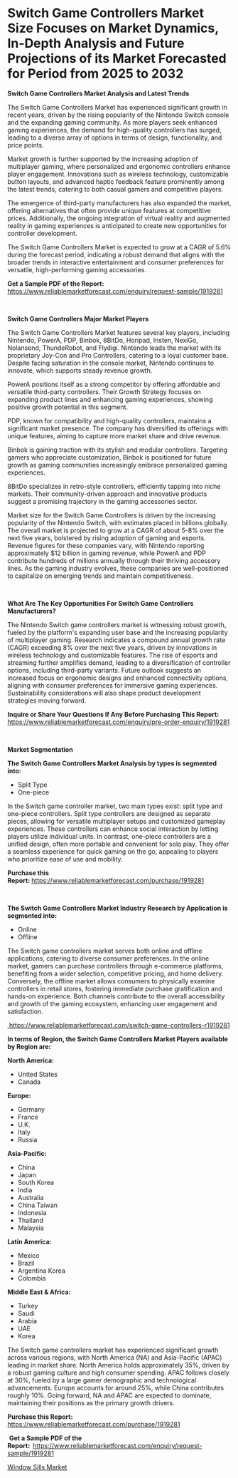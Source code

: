 <p><h1>Switch Game Controllers Market Size Focuses on Market Dynamics, In-Depth Analysis and Future Projections of its Market Forecasted for Period from 2025 to 2032</h1></p><p><strong>Switch Game Controllers Market Analysis and Latest Trends</strong></p>
<p><p>The Switch Game Controllers Market has experienced significant growth in recent years, driven by the rising popularity of the Nintendo Switch console and the expanding gaming community. As more players seek enhanced gaming experiences, the demand for high-quality controllers has surged, leading to a diverse array of options in terms of design, functionality, and price points. </p><p>Market growth is further supported by the increasing adoption of multiplayer gaming, where personalized and ergonomic controllers enhance player engagement. Innovations such as wireless technology, customizable button layouts, and advanced haptic feedback feature prominently among the latest trends, catering to both casual gamers and competitive players. </p><p>The emergence of third-party manufacturers has also expanded the market, offering alternatives that often provide unique features at competitive prices. Additionally, the ongoing integration of virtual reality and augmented reality in gaming experiences is anticipated to create new opportunities for controller development. </p><p>The Switch Game Controllers Market is expected to grow at a CAGR of 5.6% during the forecast period, indicating a robust demand that aligns with the broader trends in interactive entertainment and consumer preferences for versatile, high-performing gaming accessories.</p></p>
<p><strong>Get a Sample PDF of the Report:&nbsp;</strong> <a href="https://www.reliablemarketforecast.com/enquiry/request-sample/1919281?utm_campaign=2190&utm_medium=2&utm_source=Github&utm_content=ia&utm_term=08022025&utm_id=switch-game-controllers">https://www.reliablemarketforecast.com/enquiry/request-sample/1919281</a></p>
<p>&nbsp;</p>
<p><strong>Switch Game Controllers Major Market Players</strong></p>
<p><p>The Switch Game Controllers Market features several key players, including Nintendo, PowerA, PDP, Binbok, 8BitDo, Horipad, Insten, NexiGo, Nolansend, ThundeRobot, and Flydigi. Nintendo leads the market with its proprietary Joy-Con and Pro Controllers, catering to a loyal customer base. Despite facing saturation in the console market, Nintendo continues to innovate, which supports steady revenue growth.</p><p>PowerA positions itself as a strong competitor by offering affordable and versatile third-party controllers. Their Growth Strategy focuses on expanding product lines and enhancing gaming experiences, showing positive growth potential in this segment.</p><p>PDP, known for compatibility and high-quality controllers, maintains a significant market presence. The company has diversified its offerings with unique features, aiming to capture more market share and drive revenue.</p><p>Binbok is gaining traction with its stylish and modular controllers. Targeting gamers who appreciate customization, Binbok is positioned for future growth as gaming communities increasingly embrace personalized gaming experiences.</p><p>8BitDo specializes in retro-style controllers, efficiently tapping into niche markets. Their community-driven approach and innovative products suggest a promising trajectory in the gaming accessories sector.</p><p>Market size for the Switch Game Controllers is driven by the increasing popularity of the Nintendo Switch, with estimates placed in billions globally. The overall market is projected to grow at a CAGR of about 5-8% over the next five years, bolstered by rising adoption of gaming and esports. Revenue figures for these companies vary, with Nintendo reporting approximately $12 billion in gaming revenue, while PowerA and PDP contribute hundreds of millions annually through their thriving accessory lines. As the gaming industry evolves, these companies are well-positioned to capitalize on emerging trends and maintain competitiveness.</p></p>
<p>&nbsp;</p>
<p><strong>What Are The Key Opportunities For Switch Game Controllers Manufacturers?</strong></p>
<p><p>The Nintendo Switch game controllers market is witnessing robust growth, fueled by the platform's expanding user base and the increasing popularity of multiplayer gaming. Research indicates a compound annual growth rate (CAGR) exceeding 8% over the next five years, driven by innovations in wireless technology and customizable features. The rise of esports and streaming further amplifies demand, leading to a diversification of controller options, including third-party variants. Future outlook suggests an increased focus on ergonomic designs and enhanced connectivity options, aligning with consumer preferences for immersive gaming experiences. Sustainability considerations will also shape product development strategies moving forward.</p></p>
<p><strong>Inquire or Share Your Questions If Any Before Purchasing This Report:</strong> <a href="https://www.reliablemarketforecast.com/enquiry/pre-order-enquiry/1919281?utm_campaign=2190&utm_medium=2&utm_source=Github&utm_content=ia&utm_term=08022025&utm_id=switch-game-controllers">https://www.reliablemarketforecast.com/enquiry/pre-order-enquiry/1919281</a></p>
<p>&nbsp;</p>
<p><strong>Market Segmentation</strong></p>
<p><strong>The Switch Game Controllers Market Analysis by types is segmented into:</strong></p>
<p><ul><li>Split Type</li><li>One-piece</li></ul></p>
<p><p>In the Switch game controller market, two main types exist: split type and one-piece controllers. Split type controllers are designed as separate pieces, allowing for versatile multiplayer setups and customized gameplay experiences. These controllers can enhance social interaction by letting players utilize individual units. In contrast, one-piece controllers are a unified design, often more portable and convenient for solo play. They offer a seamless experience for quick gaming on the go, appealing to players who prioritize ease of use and mobility.</p></p>
<p><strong>Purchase this Report:&nbsp;</strong><a href="https://www.reliablemarketforecast.com/purchase/1919281?utm_campaign=2190&utm_medium=2&utm_source=Github&utm_content=ia&utm_term=08022025&utm_id=switch-game-controllers">https://www.reliablemarketforecast.com/purchase/1919281</a></p>
<p>&nbsp;</p>
<p><strong>The Switch Game Controllers Market Industry Research by Application is segmented into:</strong></p>
<p><ul><li>Online</li><li>Offline</li></ul></p>
<p><p>The Switch game controllers market serves both online and offline applications, catering to diverse consumer preferences. In the online market, gamers can purchase controllers through e-commerce platforms, benefiting from a wider selection, competitive pricing, and home delivery. Conversely, the offline market allows consumers to physically examine controllers in retail stores, fostering immediate purchase gratification and hands-on experience. Both channels contribute to the overall accessibility and growth of the gaming ecosystem, enhancing user engagement and satisfaction.</p></p>
<p><a href="https://www.reliablemarketforecast.com/switch-game-controllers-r1919281?utm_campaign=2190&utm_medium=2&utm_source=Github&utm_content=ia&utm_term=08022025&utm_id=switch-game-controllers">&nbsp;https://www.reliablemarketforecast.com/switch-game-controllers-r1919281</a></p>
<p><strong>In terms of Region, the Switch Game Controllers Market Players available by Region are:</strong></p>
<p>
    <p> <strong> North America: </strong>
        <ul>
            <li>United States</li>
            <li>Canada</li>
        </ul>
        </p> 
    <p> <strong> Europe: </strong>
        <ul>
            <li>Germany</li>
            <li>France</li>
            <li>U.K.</li>
            <li>Italy</li>
            <li>Russia</li>
        </ul>
        </p> 
    <p> <strong> Asia-Pacific: </strong>
        <ul>
            <li>China</li>
            <li>Japan</li>
            <li>South Korea</li>
            <li>India</li>
            <li>Australia</li>
            <li>China Taiwan</li>
            <li>Indonesia</li>
            <li>Thailand</li>
            <li>Malaysia</li>
        </ul>
        </p> 
    <p> <strong> Latin America: </strong>
        <ul>
            <li>Mexico</li>
            <li>Brazil</li>
            <li>Argentina Korea</li>
            <li>Colombia</li>
        </ul>
        </p> 
    <p> <strong> Middle East & Africa: </strong>
        <ul>
            <li>Turkey</li>
            <li>Saudi</li>
            <li>Arabia</li>
            <li>UAE</li>
            <li>Korea</li>
        </ul>
    </p>
    </p>
<p><p>The Switch game controllers market has experienced significant growth across various regions, with North America (NA) and Asia-Pacific (APAC) leading in market share. North America holds approximately 35%, driven by a robust gaming culture and high consumer spending. APAC follows closely at 30%, fueled by a large gamer demographic and technological advancements. Europe accounts for around 25%, while China contributes roughly 10%. Going forward, NA and APAC are expected to dominate, maintaining their positions as the primary growth drivers.</p></p>
<p><strong>Purchase this Report: </strong><a href="https://www.reliablemarketforecast.com/purchase/1919281?utm_campaign=2190&utm_medium=2&utm_source=Github&utm_content=ia&utm_term=08022025&utm_id=switch-game-controllers">https://www.reliablemarketforecast.com/purchase/1919281</a></p>
<p>&nbsp;<strong>Get a Sample PDF of the Report:&nbsp;&nbsp;</strong><a href="https://www.reliablemarketforecast.com/enquiry/request-sample/1919281?utm_campaign=2190&utm_medium=2&utm_source=Github&utm_content=ia&utm_term=08022025&utm_id=switch-game-controllers">https://www.reliablemarketforecast.com/enquiry/request-sample/1919281</a></p>
<p><strong></strong></p>
<p><p><a href="https://github.com/gullattedenna/Market-Research-Report-List-1/blob/main/window-sills-market.md?utm_campaign=2190&utm_medium=2&utm_source=Github&utm_content=ia&utm_term=08022025&utm_id=switch-game-controllers">Window Sills Market</a></p></p>